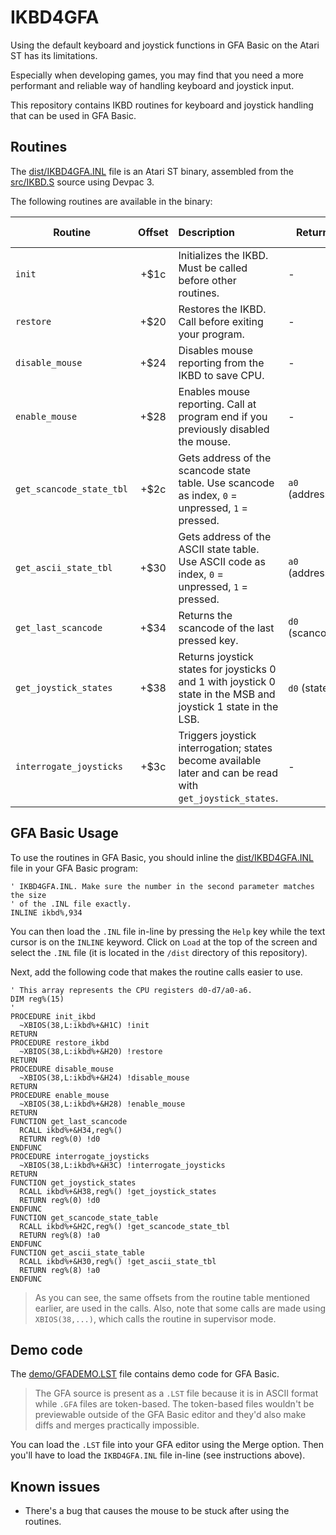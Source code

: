 # IKBD4GFA

Using the default keyboard and joystick functions in GFA Basic on the Atari ST has its limitations.

Especially when developing games, you may find that you need a more performant and reliable way of handling keyboard and joystick input.

This repository contains IKBD routines for keyboard and joystick handling that can be used in GFA Basic.

## Routines

The [dist/IKBD4GFA.INL](dist/IKBD4GFA.INL) file is an Atari ST binary, assembled from the [src/IKBD.S](src/IKBD.S) source using Devpac 3.

The following routines are available in the binary:

| Routine                  | Offset | Description                                                                                                     | Returns         | Supervisor mode |
|--------------------------|:------:|:----------------------------------------------------------------------------------------------------------------|-----------------|:---------------:|
| `init`                   |  +$1c  | Initializes the IKBD. Must be called before other routines.                                                     | -               |       Yes       |
| `restore`                |  +$20  | Restores the IKBD. Call before exiting your program.                                                            | -               |       Yes       |
| `disable_mouse`          |  +$24  | Disables mouse reporting from the IKBD to save CPU.                                                             | -               |       Yes       |
| `enable_mouse`           |  +$28  | Enables mouse reporting. Call at program end if you previously disabled the mouse.                              | -               |       Yes       |
| `get_scancode_state_tbl` |  +$2c  | Gets address of the scancode state table. Use scancode as index, `0` = unpressed, `1` = pressed.                | `a0` (address)  |       No        |
| `get_ascii_state_tbl`    |  +$30  | Gets address of the ASCII state table. Use ASCII code as index, `0` = unpressed, `1` = pressed.                 | `a0` (address)  |       No        |
| `get_last_scancode`      |  +$34  | Returns the scancode of the last pressed key.                                                                   | `d0` (scancode) |       No        |
| `get_joystick_states`    |  +$38  | Returns joystick states for joysticks 0 and 1 with joystick 0 state in the MSB and joystick 1 state in the LSB. | `d0` (states)   |       No        |
| `interrogate_joysticks`  |  +$3c  | Triggers joystick interrogation; states become available later and can be read with `get_joystick_states`.      | -               |       Yes       |

## GFA Basic Usage

To use the routines in GFA Basic, you should inline the [dist/IKBD4GFA.INL](dist/IKBD4GFA.INL) file in your GFA Basic program:

```basic
' IKBD4GFA.INL. Make sure the number in the second parameter matches the size
' of the .INL file exactly.
INLINE ikbd%,934
```

You can then load the `.INL` file in-line by pressing the `Help` key while the text cursor is on the `INLINE` keyword. Click on `Load` at the top of the screen and select the `.INL` file (it is located in the `/dist` directory of this repository).

Next, add the following code that makes the routine calls easier to use.

```basic
' This array represents the CPU registers d0-d7/a0-a6.
DIM reg%(15)
'
PROCEDURE init_ikbd
  ~XBIOS(38,L:ikbd%+&H1C) !init
RETURN
PROCEDURE restore_ikbd
  ~XBIOS(38,L:ikbd%+&H20) !restore
RETURN
PROCEDURE disable_mouse
  ~XBIOS(38,L:ikbd%+&H24) !disable_mouse
RETURN
PROCEDURE enable_mouse
  ~XBIOS(38,L:ikbd%+&H28) !enable_mouse
RETURN
FUNCTION get_last_scancode
  RCALL ikbd%+&H34,reg%()
  RETURN reg%(0) !d0
ENDFUNC
PROCEDURE interrogate_joysticks
  ~XBIOS(38,L:ikbd%+&H3C) !interrogate_joysticks
RETURN
FUNCTION get_joystick_states
  RCALL ikbd%+&H38,reg%() !get_joystick_states
  RETURN reg%(0) !d0
ENDFUNC
FUNCTION get_scancode_state_table
  RCALL ikbd%+&H2C,reg%() !get_scancode_state_tbl
  RETURN reg%(8) !a0
ENDFUNC
FUNCTION get_ascii_state_table
  RCALL ikbd%+&H30,reg%() !get_ascii_state_tbl
  RETURN reg%(8) !a0
ENDFUNC
```

> As you can see, the same offsets from the routine table mentioned earlier, are used in the calls. Also, note that some calls are made using `XBIOS(38,...)`, which calls the routine in supervisor mode.

## Demo code

The [demo/GFADEMO.LST](demo/GFADEMO.LST) file contains demo code for GFA Basic.

> The GFA source is present as a `.LST` file because it is in ASCII format while `.GFA` files are token-based. The token-based files wouldn't be previewable outside of the GFA Basic editor and they'd also make diffs and merges practically impossible.

You can load the `.LST` file into your GFA editor using the Merge option. Then you'll have to load the `IKBD4GFA.INL` file in-line (see instructions above).

## Known issues

- There's a bug that causes the mouse to be stuck after using the routines.
